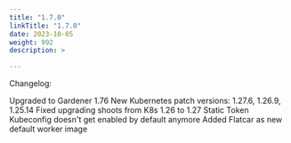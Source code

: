 ```yaml
---
title: "1.7.0"
linkTitle: "1.7.0"
date: 2023-10-05
weight: 992
description: >

---
```


Changelog:

Upgraded to Gardener 1.76
New Kubernetes patch versions: 1.27.6, 1.26.9, 1.25.14
Fixed upgrading shoots from K8s 1.26 to 1.27
Static Token Kubeconfig doesn't get enabled by default anymore
Added Flatcar as new default worker image